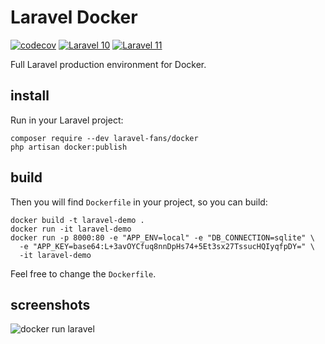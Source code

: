 # Laravel Docker

[![codecov](https://codecov.io/gh/laravel-fans/laravel-docker/branch/main/graph/badge.svg)](https://codecov.io/gh/laravel-fans/laravel-docker)
[![Laravel 10](https://github.com/laravel-fans/laravel-docker/workflows/Laravel%2010/badge.svg)](https://github.com/laravel-fans/laravel-docker/actions/workflows/laravel-10.yml)
[![Laravel 11](https://github.com/laravel-fans/laravel-docker/workflows/Laravel%2011/badge.svg)](https://github.com/laravel-fans/laravel-docker/actions/workflows/laravel-11.yml)

Full Laravel production environment for Docker.

## install

Run in your Laravel project:

```shell
composer require --dev laravel-fans/docker
php artisan docker:publish
```

## build

Then you will find `Dockerfile` in your project, so you can build:

```
docker build -t laravel-demo .
docker run -it laravel-demo
docker run -p 8000:80 -e "APP_ENV=local" -e "DB_CONNECTION=sqlite" \
  -e "APP_KEY=base64:L+3avOYCfuq8nnDpHs74+5Et3sx27TssucHQIyqfpDY=" \
  -it laravel-demo
```

Feel free to change the `Dockerfile`.

## screenshots

![docker run laravel](https://user-images.githubusercontent.com/4971414/126929099-20fee54e-89e8-4d52-8c04-41eeab7ede2d.png)
